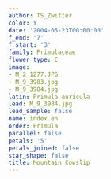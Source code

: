 ```yaml
---
author: TS_Zwitter
color: Y
date: '2004-05-23T00:00:00'
f_end: '7'
f_start: '3'
family: Primulaceae
flower_type: C
image:
- M_2_1277.JPG
- M_9_3983.jpg
- M_9_3984.jpg
latin: Primula auricula
lead: M_9_3984.jpg
lead_sample: false
name: index.en
order: Primula
parallel: false
petals: '5'
petals_joined: false
star_shape: false
title: Mountain Cowslip
---
```

